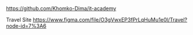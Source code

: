 https://github.com/Khomko-Dima/it-academy

Travel Site
https://www.figma.com/file/O3gVwxEP3fPrLqHuMu1e0l/Travel?node-id=7%3A6
